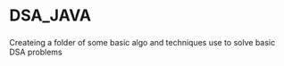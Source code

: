 # DSA_JAVA
###
Createing a folder of some basic algo and techniques use to solve basic DSA problems
